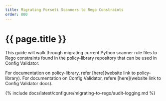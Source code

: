 ```yaml
---
title: Migrating Forseti Scanners to Rego Constraints
order: 800
---
```


# {{ page.title }}

This guide will walk through migrating current Python scanner rule files to Rego 
constraints found in the policy-library repository that can be used in Config Validator.

For documentation on policy-library, refer [here](website link to policy-library).
For documentation on Config Validator, refere [here](website link to Config Validator docs).

{% include docs/latest/configure/migrating-to-rego/audit-logging.md %}
